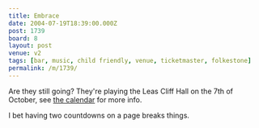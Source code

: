 ```yaml
---
title: Embrace
date: 2004-07-19T18:39:00.000Z
post: 1739
board: 8
layout: post
venue: v2
tags: [bar, music, child friendly, venue, ticketmaster, folkestone]
permalink: /m/1739/
---
```

Are they still going? They're playing the Leas Cliff Hall on the 7th of October, see <a href="http://www.folkestonegerald.com">the calendar</a> for more info.

I bet having two countdowns on a page breaks things.
